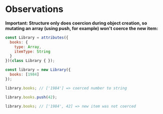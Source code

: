 # Observations

**Important: Structure only does coercion during object creation, so mutating an array \(using push, for example\) won't coerce the new item:**

```javascript
const Library = attributes({
  books: {
    type: Array,
    itemType: String
  }
})(class Library { });

const library = new Library({
  books: [1984]
});

library.books; // ['1984'] => coerced number to string

library.books.push(42);

library.books; // ['1984', 42] => new item was not coerced
```

